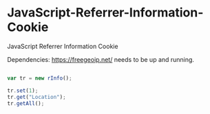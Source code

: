 # JavaScript-Referrer-Information-Cookie
JavaScript Referrer Information Cookie

Dependencies:
https://freegeoip.net/ needs to be up and running.

```javascript

var tr = new rInfo();

tr.set(1);
tr.get("Location");
tr.getAll();

```
